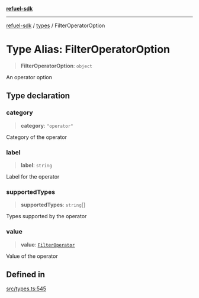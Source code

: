 [**refuel-sdk**](../../README.md)

***

[refuel-sdk](../../modules.md) / [types](../README.md) / FilterOperatorOption

# Type Alias: FilterOperatorOption

> **FilterOperatorOption**: `object`

An operator option

## Type declaration

### category

> **category**: `"operator"`

Category of the operator

### label

> **label**: `string`

Label for the operator

### supportedTypes

> **supportedTypes**: `string`[]

Types supported by the operator

### value

> **value**: [`FilterOperator`](../enumerations/FilterOperator.md)

Value of the operator

## Defined in

[src/types.ts:545](https://github.com/refuel-ai/refuel-sdk/blob/16874f20b5fcb3c7bb7b9b1c20e6a2b25e10328d/src/types.ts#L545)
